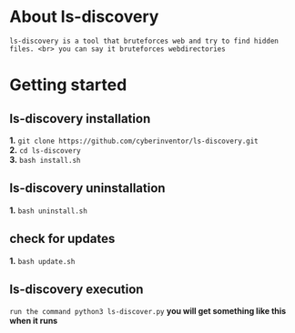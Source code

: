 # About ls-discovery
```ls-discovery is a tool that bruteforces web and try to find hidden files. <br> you can say it bruteforces webdirectories```
# Getting started
## ls-discovery installation
**1.** ```git clone https://github.com/cyberinventor/ls-discovery.git```
<br>
 **2.** ```cd ls-discovery```
<br>
**3.** ```bash install.sh```
<br>
## ls-discovery uninstallation
**1.** ```bash uninstall.sh```

## check for updates
**1.** ```bash update.sh```

## ls-discovery execution
```run the command python3 ls-discover.py```
**you will get something like this when it runs**
